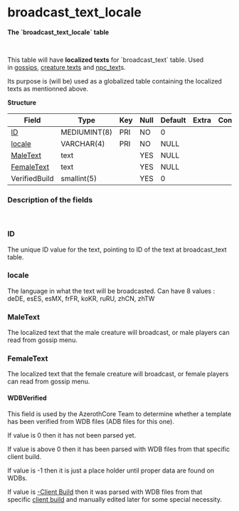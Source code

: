 # broadcast\_text\_locale

**The \`broadcast\_text\_locale\` table**

 

This table will have **localized texts** for \`broadcast\_text\` table. Used in [gossips](gossip_menu_option), [creature texts](creature_text) and [npc\_text](npc_text)s.

Its purpose is (will be) used as a globalized table containing the localized texts as mentionned above.


**Structure**

| Field                       | Type         |  Key | Null | Default | Extra | Comment |
|-----------------------------|--------------|------|------|---------|-------|---------|
| [ID](#ID)                   | MEDIUMINT(8) |  PRI | NO   | 0       |       |         |
| [locale](#locale)           | VARCHAR(4)   |  PRI | NO   | NULL    |       |         |
| [MaleText](#MaleText)       | text         |      | YES  | NULL    |       |         |
| [FemaleText](#FemaleText)   | text         |      | YES  | NULL    |       |         |
| VerifiedBuild               | smallint(5)  |      | YES  | 0       |       |         |

### Description of the fields

 

### ID

The unique ID value for the text, pointing to ID of the text at broadcast_text table.

### locale

The language in what the text will be broadcasted.
Can have 8 values : deDE, esES, esMX, frFR, koKR, ruRU, zhCN, zhTW

### MaleText

The localized text that the male creature will broadcast, or male players can read from gossip menu.

### FemaleText

The localized text that the female creature will broadcast, or female players can read from gossip menu.

#### WDBVerified

This field is used by the AzerothCore Team to determine whether a template has been verified from WDB files (ADB files for this one).

If value is 0 then it has not been parsed yet.

If value is above 0 then it has been parsed with WDB files from that specific client build.

If value is -1 then it is just a place holder until proper data are found on WDBs.

If value is [-Client Build](https://www.azerothcore.org/wiki/realmlist "DB:Auth:realmlist") then it was parsed with WDB files from that specific [client build](https://www.azerothcore.org/wiki/realmlist#gamebuild "DB:Auth:realmlist") and manually edited later for some special necessity.

 
